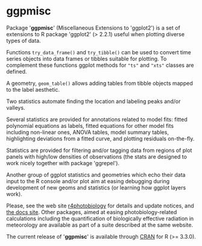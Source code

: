 # ggpmisc #

Package '**ggpmisc**' (Miscellaneous Extensions to 'ggplot2') is a set of
extensions to R package 'ggplot2' (> 2.2.1) useful when plotting diverse types
of data.  

Functions `try_data_frame()` and `try_tibble()` can be used to convert time series
objects into data frames or tibbles suitable for plotting. To complement these
functions ggplot methods for `"ts"` and `"xts"` classes are defined.

A geometry, `geom_table()` allows adding tables from tibble objects mapped to
the label aesthetic. 

Two statistics automate finding the location and labeling peaks and/or valleys.

Several statistics are provided for annotations related to model fits: 
fitted polynomial equations as labels, fitted equations for other model fits
including non-linear ones, ANOVA tables, model summary tables, highlighting
deviations from a fitted curve, and plotting residuals on-the-fly.

Statistics are provided for filtering and/or tagging data from regions of plot 
panels with high/low densities of observations (the stats are designed to work nicely together with package 'ggrepel'). 

Another group of ggplot statistics and geometries which echo their data input to
the R console and/or plot aim at easing debugging during development of new geoms and statistics (or learning how ggplot layers work).

Please, see the web site [r4photobiology](http://www.r4photobiology.info) for
details and update notices, and 
[the docs site](http://docs.r4photobiology.info/ggpmisc). Other packages, aimed at easing photobiology-related
calculations including the quantification of biologically effective radiation in
meteorology are available as part of a suite described at the same website.

The current release of '__ggpmisc__' is available through [CRAN](https://cran.r-project.org/package=ggpmisc) 
for R (>= 3.3.0).

